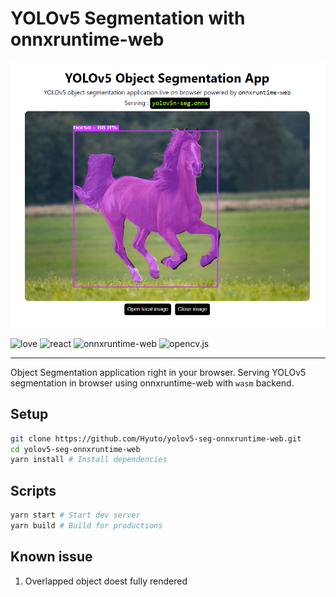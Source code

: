# YOLOv5 Segmentation with onnxruntime-web

<p align="center">
  <img src="./sample.png" />
</p>

![love](https://img.shields.io/badge/Made%20with-🖤-white)
![react](https://img.shields.io/badge/React-blue?logo=react)
![onnxruntime-web](https://img.shields.io/badge/onnxruntime--web-white?logo=onnx&logoColor=black)
![opencv.js](https://img.shields.io/badge/opencv.js-green?logo=opencv)

---

Object Segmentation application right in your browser.
Serving YOLOv5 segmentation in browser using onnxruntime-web with `wasm` backend.

## Setup

```bash
git clone https://github.com/Hyuto/yolov5-seg-onnxruntime-web.git
cd yolov5-seg-onnxruntime-web
yarn install # Install dependencies
```

## Scripts

```bash
yarn start # Start dev server
yarn build # Build for productions
```

## Known issue

1. Overlapped object doest fully rendered
